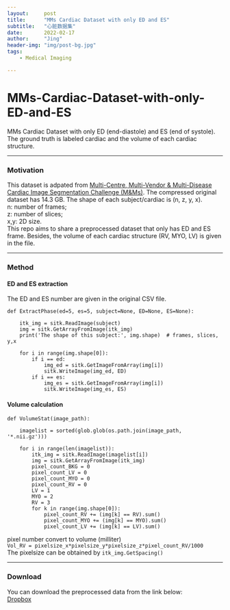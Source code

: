 ```yaml
---
layout:     post
title:      "MMs Cardiac Dataset with only ED and ES"
subtitle:   "心脏数据集"
date:       2022-02-17
author:     "Jing"
header-img: "img/post-bg.jpg"
tags:
    - Medical Imaging

---
```


# MMs-Cardiac-Dataset-with-only-ED-and-ES

MMs Cardiac Dataset with only ED (end-diastole) and ES (end of systole). The ground truth is labeled cardiac and the volume of each cardiac structure.

---
### Motivation
This dataset is adpated from [Multi-Centre, Multi-Vendor & Multi-Disease
Cardiac Image Segmentation Challenge (M&Ms)](https://www.ub.edu/mnms/). The compressed original dataset has 14.3 GB. The shape of each subject/cardiac is (n, z, y, x).    
n: number of frames;    
z: number of slices;    
x,y: 2D size.    
This repo aims to share a preprocessed dataset that only has ED and ES frame. Besides, the volume of each cardiac structure (RV, MYO, LV) is given in the file.

---
### Method
#### ED and ES extraction
The ED and ES number are given in the original CSV file.
```
def ExtractPhase(ed=5, es=5, subject=None, ED=None, ES=None):

    itk_img = sitk.ReadImage(subject)
    img = sitk.GetArrayFromImage(itk_img)
    print('The shape of this subject:', img.shape)  # frames, slices, y,x

    for i in range(img.shape[0]):
        if i == ed:
            img_ed = sitk.GetImageFromArray(img[i])
            sitk.WriteImage(img_ed, ED)
        if i == es:
            img_es = sitk.GetImageFromArray(img[i])
            sitk.WriteImage(img_es, ES)
```
#### Volume calculation

``` 
def VolumeStat(image_path):    

    imagelist = sorted(glob.glob(os.path.join(image_path, '*.nii.gz')))    
  
    for i in range(len(imagelist)):    
        itk_img = sitk.ReadImage(imagelist[i])    
        img = sitk.GetArrayFromImage(itk_img)    
        pixel_count_BKG = 0    
        pixel_count_LV = 0    
        pixel_count_MYO = 0    
        pixel_count_RV = 0    
        LV = 1    
        MYO = 2    
        RV = 3    
        for k in range(img.shape[0]):    
            pixel_count_RV += (img[k] == RV).sum()     
            pixel_count_MYO += (img[k] == MYO).sum()    
            pixel_count_LV += (img[k] == LV).sum()     
```

pixel number convert to volume (milliter)    
`Vol_RV = pixelsize_x*pixelsize_y*pixelsize_z*pixel_count_RV/1000`    
The pixelsize can be obtained by `itk_img.GetSpacing()`

---
### Download
You can download the preprocessed data from the link below:    
[Dropbox](https://www.dropbox.com/s/ywz2oruzgqvbaza/M%26Ms_EDES.zip?dl=0)    

